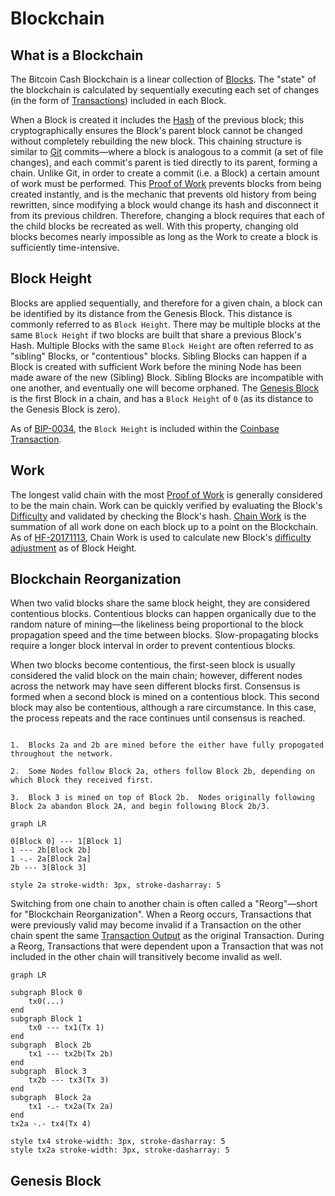 # Blockchain

## What is a Blockchain

The Bitcoin Cash Blockchain is a linear collection of [Blocks](/protocol/blockchain/block).
The "state" of the blockchain is calculated by sequentially executing each set of changes (in the form of [Transactions](/protocol/blockchain/transaction)) included in each Block.

When a Block is created it includes the [Hash](/protocol/blockchain/hash) of the previous block; this cryptographically ensures the Block's parent block cannot be changed without completely rebuilding the new block.
This chaining structure is similar to [Git](//git-scm.com) commits&mdash;where a block is analogous to a commit (a set of file changes), and each commit's parent is tied directly to its parent, forming a chain.
Unlike Git, in order to create a commit (i.e. a Block) a certain amount of work must be performed.
This [Proof of Work](/protocol/blockchain/proof-of-work) prevents blocks from being created instantly, and is the mechanic that prevents old history from being rewritten, since modifying a block would change its hash and disconnect it from its previous children.
Therefore, changing a block requires that each of the child blocks be recreated as well.
With this property, changing old blocks becomes nearly impossible as long as the Work to create a block is sufficiently time-intensive.

## Block Height

Blocks are applied sequentially, and therefore for a given chain, a block can be identified by its distance from the Genesis Block.
This distance is commonly referred to as `Block Height`.
There may be multiple blocks at the same `Block Height` if two blocks are built that share a previous Block's Hash.
Multiple Blocks with the same `Block Height` are often referred to as "sibling" Blocks, or "contentious" blocks.
Sibling Blocks can happen if a Block is created with sufficient Work before the mining Node has been made aware of the new (Sibling) Block.
Sibling Blocks are incompatible with one another, and eventually one will become orphaned.
The [Genesis Block](/protocol/blockchain#genesis-block) is the first Block in a chain, and has a `Block Height` of `0` (as its distance to the Genesis Block is zero).

As of [BIP-0034](/blockchain/forks/bip-34), the `Block Height` is included within the [Coinbase Transaction](/protocol/blockchain/block#coinbase-transaction).

## Work

The longest valid chain with the most [Proof of Work](/protocol/blockchain/proof-of-work) is generally considered to be the main chain.
Work can be quickly verified by evaluating the Block's [Difficulty](/protocol/blockchain/proof-of-work/difficulty) and validated by checking the Block's hash.
[Chain Work](/protocol/blockchain/proof-of-work#chain-work) is the summation of all work done on each block up to a point on the Blockchain.
As of [HF-20171113](/protocol/forks/hf-20171113), Chain Work is used to calculate new Block's [difficulty adjustment](/protocol/blockchain/proof-of-work/difficulty-adjustment-algorithm) as of Block Height.

## Blockchain Reorganization

When two valid blocks share the same block height, they are considered contentious blocks.
Contentious blocks can happen organically due to the random nature of mining&mdash;the likeliness being proportional to the block propagation speed and the time between blocks.
Slow-propagating blocks require a longer block interval in order to prevent contentious blocks.

When two blocks become contentious, the first-seen block is usually considered the valid block on the main chain; however, different nodes across the network may have seen different blocks first.
Consensus is formed when a second block is mined on a contentious block.
This second block may also be contentious, although a rare circumstance.
In this case, the process repeats and the race continues until consensus is reached.


```diagramLabel

1.  Blocks 2a and 2b are mined before the either have fully propogated throughout the network.

2.  Some Nodes follow Block 2a, others follow Block 2b, depending on which Block they received first.

3.  Block 3 is mined on top of Block 2b.  Nodes originally following Block 2a abandon Block 2A, and begin following Block 2b/3.

```

```mermaid
graph LR

0[Block 0] --- 1[Block 1]
1 --- 2b[Block 2b]
1 -.- 2a[Block 2a]
2b --- 3[Block 3]

style 2a stroke-width: 3px, stroke-dasharray: 5
```

Switching from one chain to another chain is often called a "Reorg"&mdash;short for "Blockchain Reorganization".
When a Reorg occurs, Transactions that were previously valid may become invalid if a Transaction on the other chain spent the same [Transaction Output](/protocol/blockchain/transaction#transaction-output) as the original Transaction.
During a Reorg, Transactions that were dependent upon a Transaction that was not included in the other chain will transitively become invalid as well.

```mermaid
graph LR

subgraph Block 0
    tx0(...)
end
subgraph Block 1
    tx0 --- tx1(Tx 1)
end
subgraph  Block 2b
    tx1 --- tx2b(Tx 2b)
end
subgraph  Block 3
    tx2b --- tx3(Tx 3)
end
subgraph  Block 2a
    tx1 -.- tx2a(Tx 2a)
end
tx2a -.- tx4(Tx 4)

style tx4 stroke-width: 3px, stroke-dasharray: 5
style tx2a stroke-width: 3px, stroke-dasharray: 5
```

## Genesis Block